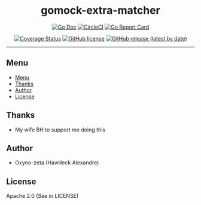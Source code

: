 <h1 align="center">gomock-extra-matcher</h1>

<p align="center">
  <a href="http://godoc.org/github.com/oxyno-zeta/gomock-extra-matcher" rel="noopener noreferer" target="_blank"><img src="https://img.shields.io/badge/godoc-reference-blue.svg" alt="Go Doc" /></a>
  <a href="https://circleci.com/gh/oxyno-zeta/gomock-extra-matcher" rel="noopener noreferer" target="_blank"><img src="https://circleci.com/gh/oxyno-zeta/gomock-extra-matcher.svg?style=svg" alt="CircleCI" /></a>
  <a href="https://goreportcard.com/report/github.com/oxyno-zeta/gomock-extra-matcher" rel="noopener noreferer" target="_blank"><img src="https://goreportcard.com/badge/github.com/oxyno-zeta/gomock-extra-matcher" alt="Go Report Card" /></a>
</p>
<p align="center">
  <a href="https://coveralls.io/github/oxyno-zeta/gomock-extra-matcher?branch=master" rel="noopener noreferer" target="_blank"><img src="https://coveralls.io/repos/github/oxyno-zeta/gomock-extra-matcher/badge.svg?branch=master" alt="Coverage Status" /></a>
  <a href="https://github.com/oxyno-zeta/gomock-extra-matcher/blob/master/LICENSE" rel="noopener noreferer" target="_blank"><img src="https://img.shields.io/github/license/oxyno-zeta/gomock-extra-matcher" alt="GitHub license" /></a>
  <a href="https://github.com/oxyno-zeta/gomock-extra-matcher/releases" rel="noopener noreferer" target="_blank"><img src="https://img.shields.io/github/v/release/oxyno-zeta/gomock-extra-matcher" alt="GitHub release (latest by date)" /></a>
</p>

---

## Menu

- [Menu](#menu)
- [Thanks](#thanks)
- [Author](#author)
- [License](#license)

## Thanks

- My wife BH to support me doing this

## Author

- Oxyno-zeta (Havrileck Alexandre)

## License

Apache 2.0 (See in LICENSE)
